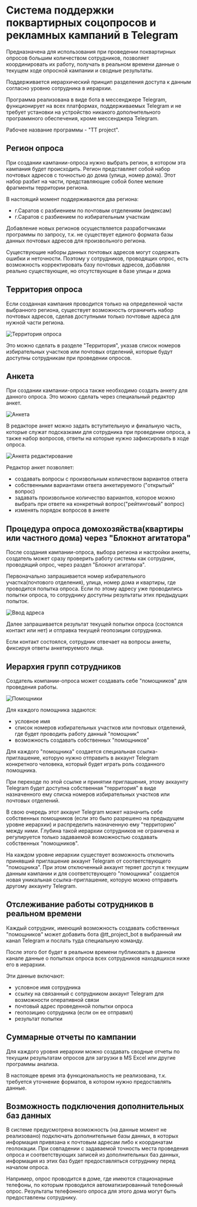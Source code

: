 # Система поддержки поквартирных соцопросов и рекламных кампаний в Telegram

Предназначена для использования при проведении поквартирных опросов большим количеством сотрудников, позволяет координировать их работу,
получать в реальном времени данные о текущем ходе опросной кампании и сводные результаты.

Поддерживается иерархический принцип разделения доступа к данным согласно уровню сотрудника в иерархии.

Программа реализована в виде бота в мессенджере Telegram, функционирует на всех платформах,
поддерживаемых Telegram и не требует установки на устройство никакого дополнительного программного обеспечения, кроме мессенджера Telegram.

Рабочее название программы - "TT project".

## Регион опроса

При создании кампании-опроса нужно выбрать регион, в котором эта кампания будет происходить.
Регион представляет собой набор почтовых адресов с точностью до дома (улица, номер дома).
Этот набор разбит на части, представляющие собой более мелкие фрагменты территории региона.

В настоящий момент поддерживаются два региона:

- г.Саратов с разбиением по почтовым отделениям (индексам)
- г.Саратов с разбиением по избирательным участкам

Добавление новых регионов осуществляется разработчиками программы по запросу, т.к. не существует единого формата базы данных почтовых адресов для произвольного региона.

Существующие наборы данных почтовых адресов могут содержать ошибки и неточности.
Поэтому у сотрудников, проводящих опрос, есть возможность корректировать базу почтовых адресов, добавляя реально существующие, но отсутствующие в базе улицы и дома

## Территория опроса

Если созданная кампания проводится только на определенной части выбранного региона, существует возможность ограничить набор почтовых адресов,
сделав доступными только почтовые адреса для нужной части региона.

![Территория опроса](img/territory.jpg)

Это можно сделать в разделе "Территория", указав список номеров избирательных участков или почтовых отделений,
которые будут доступны сотрудникам при проведении опросов.

## Анкета

При создании кампании-опроса также необходимо создать анкету для данного опроса.
Это можно сделать через специальный редактор анкет.

![Анкета](img/ancet.jpg)

В редакторе анкет можно задать вступительную и финальную часть, которые служат подсказками для сотрудника при проведении опроса,
а также набор вопросов, ответы на которые нужно зафиксировать в ходе опроса.

![Анкета редактирование](img/ancet_edit.jpg)

Редактор анкет позволяет: 

- создавать вопросы с произвольным количеством вариантов ответа
- собственными вариантами ответа анкетируемого ("открытый" вопрос)
- задавать произвольное количество вариантов, которое можно выбрать при ответе на конкретный вопрос("рейтинговый" вопрос)
- изменять порядок вопросов в анкете

## Процедура опроса домохозяйства(квартиры или частного дома) через "Блокнот агитатора"

После создания кампании-опроса, выбора региона и настройки анкеты, создатель может сразу проверить работу системы как сотрудник,
проводящий опрос, через раздел "Блокнот агитатора".

Первоначально запрашивается номер избирательного участка(почтового отделения), улица, номер дома и квартиры, где проводится попытка опроса.
Если по этому адресу уже проводились попытки опроса, то сотруднику доступны результаты этих предыдущих попыток.

![Ввод адреса](img/adress.jpg)

Далее запрашивается результат текущей попытки опроса (состоялся контакт или нет) и отправка текущей геопозиции сотрудника.

Если контакт состоялся, сотрудник отвечает на вопросы анкеты, фиксируя ответы анкетируемого лица.

## Иерархия групп сотрудников

Создатель компании-опроса может создавать себе "помощников" для проведения работы.

![Помощники](img/emploee.jpg)

Для каждого помощника задаются:

- условное имя
- список номеров избирательных участков или почтовых отделений, где будет проводить работу данный "помощник"
- возможность создавать собственных "помощников"

Для каждого "помощника" создается специальная ссылка-приглашение, которую нужно отправить в аккаунт Telegram конкретного человека,
который будет играть роль созданного помощника.

При переходе по этой ссылке и принятии приглашения, этому аккаунту Telegram будет доступна собственная "территория"
в виде назначенного ему списка номеров избирательных участков или почтовых отделений.

В свою очередь этот аккаунт Telegram может назначить себе собственных помощников (если это было разрешено на предыдущем уровне иерархии)
и распределить назначенную ему "территорию" между ними.
Глубина такой иерархии сотрудников не ограничена и регулируется только задаваемой возможностью создавать собственных "помощников".

На каждом уровне иерархии существует возможность отключить принявший приглашение аккаунт Telegram от соответствующего "помощника".
При этом отключенный аккаунт теряет доступ к текущим данным кампании и для соответствующего "помощника" создается новая уникальная ссылка-приглашение,
которую можно отправить другому аккаунту Telegram.

## Отслеживание работы сотрудников в реальном времени

Каждый сотрудник, имеющий возможность создавать собственных "помощников" может добавить бота @tt_project_bot в выбранный им канал Telegram и послать туда специальную команду.

После этого бот будет в реальном времени публиковать в данном канале данные о попытках опроса всех сотрудников находящихся ниже его в иерархии.

Эти данные включают:

- условное имя сотрудника
- ссылку на связанный с сотрудником аккаунт Telegram для возможности оперативной связи
- почтовый адрес проведенной попытки опроса
- геопозицию сотрудника (если он ее отправил)
- результат попытки

## Суммарные отчеты по кампании

Для каждого уровня иерархии можно создавать сводные отчеты по текущим результатам опросов для загрузки в MS Excel или другие программы анализа.

В настоящее время эта функциональность не реализована, т.к. требуется уточнение форматов, в котором нужно предоставлять данные.

## Возможность подключения дополнительных баз данных

В системе предусмотрена возможность (на данные момент не реализовано) подключать дополнительные базы данных,
в которых информация привязана к почтовым адресам либо к координатам геолокации.
При совпадении с задаваемой точность места проведения опроса и соответствующих записей из дополнительных баз данных,
информация из этих баз будет предоставляться сотруднику перед началом опроса.

Например, опрос проводится в доме, где имеются стационарные телефоны, по которым проводился автоматизированный телефонный опрос.
Результаты телефонного опроса для этого дома могут быть предоставлены сотруднику.
